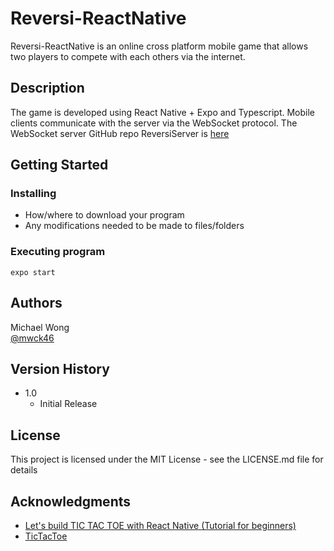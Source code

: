 # Reversi-ReactNative

Reversi-ReactNative is an online cross platform mobile game that allows two players to compete with each others via the internet.  

## Description

The game is developed using React Native + Expo and Typescript. Mobile clients communicate with the server via the WebSocket protocol.  The WebSocket server GitHub repo ReversiServer is [here](https://github.com/mwck46/ReversiServer) 

## Getting Started

### Installing

* How/where to download your program
* Any modifications needed to be made to files/folders

### Executing program

```
expo start
```


## Authors

Michael Wong   
[@mwck46](https://github.com/mwck46)

## Version History

* 1.0
    * Initial Release

## License

This project is licensed under the MIT License - see the LICENSE.md file for details

## Acknowledgments

* [Let's build TIC TAC TOE with React Native (Tutorial for beginners)](https://www.youtube.com/watch?v=Koi1Y_Gb_js)
* [TicTacToe](https://github.com/Savinvadim1312/TicTacToe)
